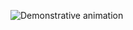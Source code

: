 ![Demonstrative animation](https://github.com/alexesmet/nonogram-gamer-rs/blob/main/simple_solving_strategy.gif)
